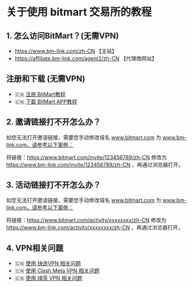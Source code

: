 #  关于使用 bitmart 交易所的教程

## 1. 怎么访问BitMart？(无需VPN)
* https://www.bm-link.com/zh-CN   【主站】
* https://affiliate.bm-link.com/agent2/zh-CN 【代理商网站】

## 注册和下载 (无需VPN)
* 🇨🇳 [注册 BitMart教程](README.zh.register.md)
* 🇨🇳 [下载 BitMart APP教程](README.zh.download.md)


## 2. 邀请链接打不开怎么办？
如您无法打开邀请链接，需要您手动修改域名 www.bitmart.com 为 www.bm-link.com，请参考以下案例：

将链接：https://www.bitmart.com/invite/123456789/zh-CN 修改为 https://www.bm-link.com/invite/123456789/zh-CN ，再通过浏览器打开。


## 3. 活动链接打不开怎么办？
如您无法打开邀请链接，需要您手动修改域名 www.bitmart.com 为 www.bm-link.com，请参考以下案例：

将链接：https://www.bitmart.com/activity/xxxxxxxx/zh-CN 修改为 https://www.bm-link.com/activity/xxxxxxxx/zh-CN ，再通过浏览器打开。



## 4. VPN相关问题
* 🇨🇳 [使用 快连VPN 相关问题](README.zh.vpn-letsvpn.md)
* 🇨🇳 [使用 Clash Meta VPN 相关问题](README.zh.vpn-letsvpn.md)
* 🇨🇳 [使用 绿茶 VPN 相关问题](README.zh.vpn-lvcha.md)
